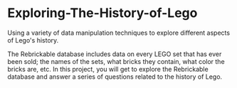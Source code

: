 # Exploring-The-History-of-Lego
Using a variety of data manipulation techniques to explore different aspects of Lego's history.

The Rebrickable database includes data on every LEGO set that has ever been sold; the names of the sets, what bricks they contain, what color the bricks are, etc.
In this project, you will get to explore the Rebrickable database and answer a series of questions related to the history of Lego.
